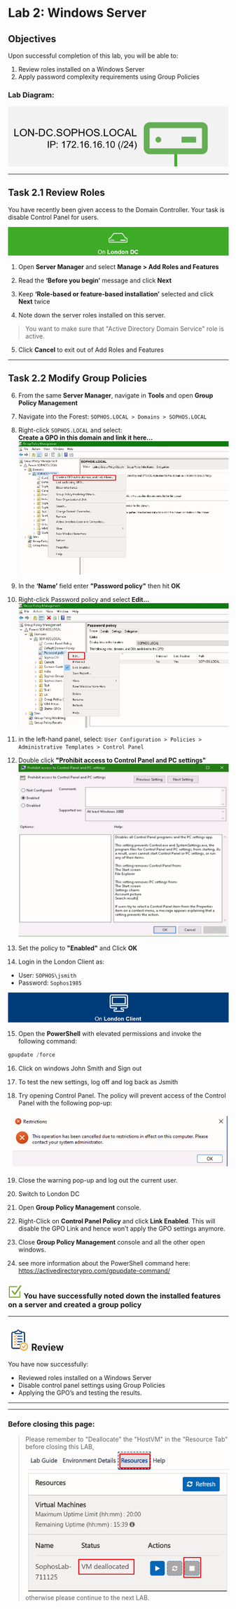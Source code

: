# **Lab 2: Windows Server**

## Objectives
Upon successful completion of this lab, you will be able to: 
1. Review roles installed on a Windows Server
2. Apply password complexity requirements using Group Policies 


### Lab Diagram:
![London DC](JPG/London%20DC%202.png)

***

## **Task 2.1** Review Roles
You have recently been given access to the Domain Controller. Your task is disable Control Panel for users.

![](JPG/London%20DC%204.png)
1. Open **Server Manager** and select **Manage > Add Roles and Features**  

2. Read the **‘Before you begin’** message and click **Next** 

3. Keep **‘Role-based or feature-based installation’** selected and click **Next** twice  

4. Note down the server roles installed on this server.   
> You want to make sure that "Active Directory Domain Service" role is active.

5. Click **Cancel** to exit out of Add Roles and Features 


----
## **Task 2.2** Modify Group Policies

6. From the same **Server Manager**, navigate in **Tools** and open **Group Policy Management** 



7. Navigate into the Forest: `SOPHOS.LOCAL > Domains > SOPHOS.LOCAL`

8. Right-click `SOPHOS.LOCAL` and select:   
**Create a GPO in this domain and link it here…**  
![](JPG/GroupPolicy1.jpg)

9. In the **‘Name’** field enter **"Password policy"** then hit **OK**   


 
10. Right-click Password policy and select **Edit…**  
![](JPG/GroupPolicy2.jpg)


11. in the left-hand panel, select: 
`User Configuration > Policies > Administrative Templates > Control Panel`

12. Double click **"Prohibit access to Control Panel and PC settings"**
![](JPG/2.1.12B.png)

13. Set the policy to **"Enabled"** and Click **OK**

14. Login in the London Client as:
* User: `SOPHOS\jsmith`
* Password: `Sophos1985`

![](JPG/London%20Client.png)


15. Open the **PowerShell** with elevated permissions and invoke the following command:
```powershell
gpupdate /force
```

16. Click on windows John Smith and Sign out

17. To test the new settings, log off and log back as Jsmith

18. Try opening Control Panel. The policy will prevent access of the Control Panel with the following pop-up: 

![](JPG/popup.png)

19.	Close the warning pop-up and log out the current user.

20.	Switch to London DC

21.	Open **Group Policy Management** console.

22.	Right-Click on **Control Panel Policy** and click **Link Enabled**. This will disable the GPO Link and hence won’t apply the GPO settings anymore.

23.	Close **Group Policy Management** console and all the other open windows.

24.	see more information about the PowerShell command here: https://activedirectorypro.com/gpupdate-command/


### ![check](JPG/pngegg%20(1).png) You have successfully noted down the installed features on a server and created a group policy

***

## ![review](JPG/Review%2048.png) Review  ##

You have now successfully: 
*	Reviewed roles installed on a Windows Server
*	Disable control panel settings using Group Policies
*	Applying the GPO’s and testing the results.




***
***
### Before closing this page:
> Please remember to "Deallocate" the "HostVM" in the "Resource Tab" before closing this LAB, 
![](JPG/Deallocate%20the%20VM.png)
otherwise please continue to the next LAB.



